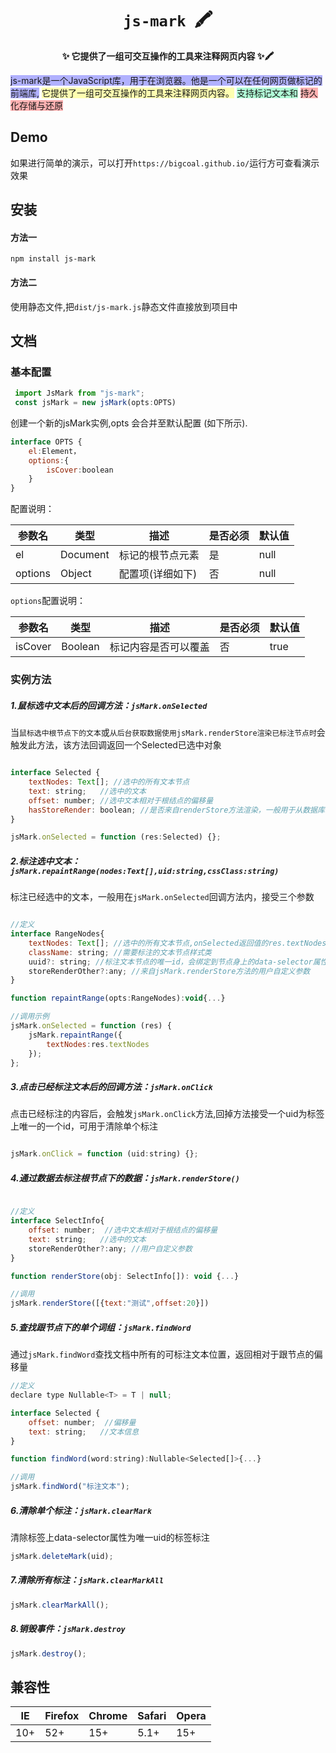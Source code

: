 <div>
    <h1 align="center"><code>js-mark</code>&nbsp;&nbsp;🖍️️</h1>
    <p align="center">
        <strong>✨ 它提供了一组可交互操作的工具来注释网页内容 ✨🖍️</strong>
    </p>
    <p>
        <span style="background:rgba(0, 0, 255, 0.3);">js-mark是一个JavaScript库，用于在浏览器。他是一个可以在任何网页做标记的前端库,</span>
        <span style="background:rgba(255, 255, 0, 0.3);">它提供了一组可交互操作的工具来注释网页内容。</span>
        <span style="background:rgba(0, 255, 127, 0.3);">支持标记文本和</span>
        <span style="background:rgba(255, 0, 0, 0.3);">持久化存储与还原</span>
    </p>
</div>


## Demo
如果进行简单的演示，可以打开``https://bigcoal.github.io/``运行方可查看演示效果

## 安装
#### 方法一
 ``npm install js-mark``
#### 方法二
使用静态文件,把``dist/js-mark.js``静态文件直接放到项目中

## 文档

### 基本配置

```js
 import JsMark from "js-mark";
 const jsMark = new jsMark(opts:OPTS)
```
创建一个新的jsMark实例,opts 会合并至默认配置 (如下所示).
```js
interface OPTS {
    el:Element，
    options:{
        isCover:boolean
    }
}

```

配置说明：


|参数名 |类型 |描述 |是否必须 |默认值 
|---|---|---|---|---
|el | Document | 标记的根节点元素 | 是 | null
|options | Object | 配置项(详细如下) | 否 | null


``options``配置说明：

|参数名|类型|描述|是否必须|默认值
|---|---|---|---|---
|isCover | Boolean | 标记内容是否可以覆盖 | 否 | true


### 实例方法
##### 1.鼠标选中文本后的回调方法：``jsMark.onSelected``
当``鼠标选中根节点下的文本``或``从后台获取数据使用jsMark.renderStore渲染已标注节点时``会触发此方法，该方法回调返回一个Selected已选中对象

```js

interface Selected {
    textNodes: Text[]; //选中的所有文本节点
    text: string;   //选中的文本
    offset: number; //选中文本相对于根结点的偏移量
    hasStoreRender: boolean; //是否来自renderStore方法渲染，一般用于从数据库拿到数据运用jsMark.renderStore方法判断首次渲染
}

jsMark.onSelected = function (res:Selected) {};

```
##### 2.标注选中文本：``jsMark.repaintRange(nodes:Text[],uid:string,cssClass:string)``

标注已经选中的文本，一般用在``jsMark.onSelected``回调方法内，接受三个参数
```js

//定义
interface RangeNodes{
    textNodes: Text[]; //选中的所有文本节点,onSelected返回值的res.textNodes
    className: string; //需要标注的文本节点样式类
    uuid?: string; //标注文本节点的唯一id，会绑定到节点身上的data-selector属性，此id可用于清除当前标注节点，可选，不传会自动生成
    storeRenderOther?:any; //来自jsMark.renderStore方法的用户自定义参数
}

function repaintRange(opts:RangeNodes):void{...}

//调用示例
jsMark.onSelected = function (res) {
    jsMark.repaintRange({
        textNodes:res.textNodes
    });
};

```

##### 3.点击已经标注文本后的回调方法：``jsMark.onClick``
点击已经标注的内容后，会触发``jsMark.onClick``方法,回掉方法接受一个uid为标签上唯一的一个id，可用于清除单个标注
```js

jsMark.onClick = function (uid:string) {};

```

##### 4.通过数据去标注根节点下的数据：``jsMark.renderStore()``

```js

//定义
interface SelectInfo{
    offset: number;  //选中文本相对于根结点的偏移量
    text: string;   //选中的文本
    storeRenderOther?:any; //用户自定义参数
}

function renderStore(obj: SelectInfo[]): void {...}

//调用
jsMark.renderStore([{text:"测试",offset:20}])

```

##### 5.查找跟节点下的单个词组：``jsMark.findWord``
通过``jsMark.findWord``查找文档中所有的可标注文本位置，返回相对于跟节点的偏移量
```js
//定义
declare type Nullable<T> = T | null;

interface Selected {
    offset: number;  //偏移量
    text: string;   //文本信息
}

function findWord(word:string):Nullable<Selected[]>{...}

//调用
jsMark.findWord("标注文本");

```
##### 6.清除单个标注：``jsMark.clearMark``
清除标签上data-selector属性为唯一uid的标签标注
```js
jsMark.deleteMark(uid);
```
##### 7.清除所有标注：``jsMark.clearMarkAll``
```js
jsMark.clearMarkAll();
```

##### 8.销毁事件：``jsMark.destroy``
```js
jsMark.destroy();
```


## 兼容性


|IE | Firefox| Chrome| Safari| Opera
|---|---|---|---|---
|10+ | 52+ |15+|5.1+|15+

